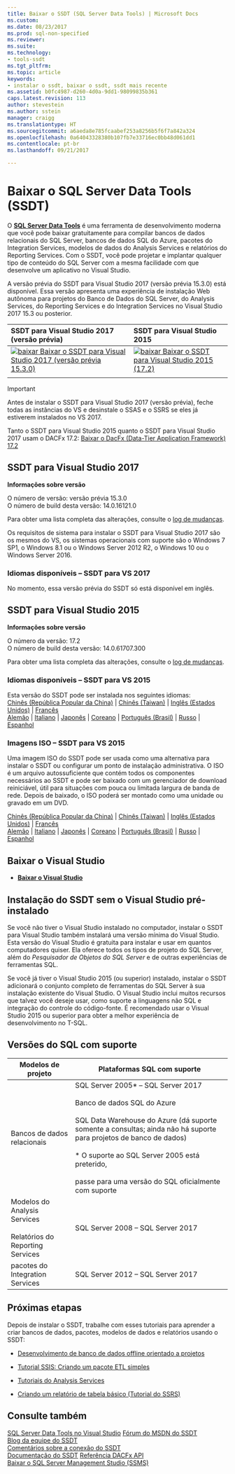 ```yaml
---
title: Baixar o SSDT (SQL Server Data Tools) | Microsoft Docs
ms.custom: 
ms.date: 08/23/2017
ms.prod: sql-non-specified
ms.reviewer: 
ms.suite: 
ms.technology:
- tools-ssdt
ms.tgt_pltfrm: 
ms.topic: article
keywords:
- instalar o ssdt, baixar o ssdt, ssdt mais recente
ms.assetid: b0fc4987-d260-4d0a-9dd1-98099835b361
caps.latest.revision: 113
author: stevestein
ms.author: sstein
manager: craigg
ms.translationtype: HT
ms.sourcegitcommit: a6aeda8e785fcaabef253a8256b5f6f7a842a324
ms.openlocfilehash: 0a64043328380b107fb7e33716ec0bb48d061dd1
ms.contentlocale: pt-br
ms.lasthandoff: 09/21/2017

---
```

# <a name="download-sql-server-data-tools-ssdt"></a>Baixar o SQL Server Data Tools (SSDT)

O **[SQL Server Data Tools](https://msdn.microsoft.com/library/hh272686(v=vs.103).aspx)** é uma ferramenta de desenvolvimento moderna que você pode baixar gratuitamente para compilar bancos de dados relacionais do SQL Server, bancos de dados SQL do Azure, pacotes do Integration Services, modelos de dados do Analysis Services e relatórios do Reporting Services. Com o SSDT, você pode projetar e implantar qualquer tipo de conteúdo do SQL Server com a mesma facilidade com que desenvolve um aplicativo no Visual Studio. 

A versão prévia do SSDT para Visual Studio 2017 (versão prévia 15.3.0) está disponível. Essa versão apresenta uma experiência de instalação Web autônoma para projetos do Banco de Dados do SQL Server, do Analysis Services, do Reporting Services e do Integration Services no Visual Studio 2017 15.3 ou posterior.

| SSDT para Visual Studio 2017 (versão prévia) | SSDT para Visual Studio 2015 | 
|:--|:--|
|[![baixar](../ssdt/media/download.png) Baixar o SSDT para Visual Studio 2017 (versão prévia 15.3.0) ](https://go.microsoft.com/fwlink/?linkid=853836) | [![baixar](../ssdt/media/download.png) Baixar o SSDT para Visual Studio 2015 (17.2)](https://go.microsoft.com/fwlink/?linkid=852922)|
|||

> [!IMPORTANT]
> Antes de instalar o SSDT para Visual Studio 2017 (versão prévia), feche todas as instâncias do VS e desinstale o SSAS e o SSRS se eles já estiverem instalados no VS 2017.
> 


Tanto o SSDT para Visual Studio 2015 quanto o SSDT para Visual Studio 2017 usam o DACFx 17.2: [Baixar o DacFx (Data-Tier Application Framework) 17.2](https://www.microsoft.com/download/details.aspx?id=55713)



## <a name="ssdt-for-visual-studio-2017"></a>SSDT para Visual Studio 2017
**Informações sobre versão**  
  
O número de versão: versão prévia 15.3.0  
O número de build desta versão: 14.0.16121.0

Para obter uma lista completa das alterações, consulte o [log de mudanças](changelog-for-sql-server-data-tools-ssdt.md).

Os requisitos de sistema para instalar o SSDT para Visual Studio 2017 são os mesmos do VS, os sistemas operacionais com suporte são o Windows 7 SP1, o Windows 8.1 ou o Windows Server 2012 R2, o Windows 10 ou o Windows Server 2016.  

### <a name="available-languages---ssdt-for-vs-2017"></a>Idiomas disponíveis – SSDT para VS 2017
  
 No momento, essa versão prévia do SSDT só está disponível em inglês.



## <a name="ssdt-for-visual-studio-2015"></a>SSDT para Visual Studio 2015
**Informações sobre versão**  
  
O número da versão: 17.2  
O número de build desta versão: 14.0.61707.300
  
Para obter uma lista completa das alterações, consulte o [log de mudanças](changelog-for-sql-server-data-tools-ssdt.md).

### <a name="available-languages---ssdt-for-vs-2015"></a>Idiomas disponíveis – SSDT para VS 2015
  
 Esta versão do SSDT pode ser instalada nos seguintes idiomas:  
[Chinês (República Popular da China)]( https://go.microsoft.com/fwlink/?linkid=852922&clcid=0x804) | 
[Chinês (Taiwan)]( https://go.microsoft.com/fwlink/?linkid=852922&clcid=0x404) | 
[Inglês (Estados Unidos)]( https://go.microsoft.com/fwlink/?linkid=852922&clcid=0x409) | 
[Francês]( https://go.microsoft.com/fwlink/?linkid=852922&clcid=0x40c)  
[Alemão]( https://go.microsoft.com/fwlink/?linkid=852922&clcid=0x407) | 
[Italiano]( https://go.microsoft.com/fwlink/?linkid=852922&clcid=0x410) | 
[Japonês]( https://go.microsoft.com/fwlink/?linkid=852922&clcid=0x411) | 
[Coreano]( https://go.microsoft.com/fwlink/?linkid=852922&clcid=0x412) | 
[Português (Brasil)]( https://go.microsoft.com/fwlink/?linkid=852922&clcid=0x416) | 
[Russo]( https://go.microsoft.com/fwlink/?linkid=852922&clcid=0x419) | 
[Espanhol]( https://go.microsoft.com/fwlink/?linkid=852922&clcid=0x40a)  

### <a name="iso-images---ssdt-for-vs-2015"></a>Imagens ISO – SSDT para VS 2015

Uma imagem ISO do SSDT pode ser usada como uma alternativa para instalar o SSDT ou configurar um ponto de instalação administrativa. O ISO é um arquivo autossuficiente que contém todos os componentes necessários ao SSDT e pode ser baixado com um gerenciador de download reiniciável, útil para situações com pouca ou limitada largura de banda de rede. Depois de baixado, o ISO poderá ser montado como uma unidade ou gravado em um DVD.

[Chinês (República Popular da China)]( https://go.microsoft.com/fwlink/?linkid=852942&clcid=0x804) |
[Chinês (Taiwan)]( https://go.microsoft.com/fwlink/?linkid=852942&clcid=0x404) |
[Inglês (Estados Unidos)]( https://go.microsoft.com/fwlink/?linkid=852942&clcid=0x409) |
[Francês]( https://go.microsoft.com/fwlink/?linkid=852942&clcid=0x40c)  
[Alemão]( https://go.microsoft.com/fwlink/?linkid=852942&clcid=0x407) |
[Italiano]( https://go.microsoft.com/fwlink/?linkid=852942&clcid=0x410) |
[Japonês]( https://go.microsoft.com/fwlink/?linkid=852942&clcid=0x411) |
[Coreano]( https://go.microsoft.com/fwlink/?linkid=852942&clcid=0x412) |
[Português (Brasil)]( https://go.microsoft.com/fwlink/?linkid=852942&clcid=0x416) |
[Russo]( https://go.microsoft.com/fwlink/?linkid=852942&clcid=0x419) |
[Espanhol]( https://go.microsoft.com/fwlink/?linkid=852942&clcid=0x40a)


## <a name="download-visual-studio"></a>Baixar o Visual Studio

* [**Baixar o Visual Studio**](https://www.visualstudio.com/downloads)

## <a name="installing-ssdt-without-visual-studio-pre-installed"></a>Instalação do SSDT sem o Visual Studio pré-instalado

Se você não tiver o Visual Studio instalado no computador, instalar o SSDT para Visual Studio também instalará uma versão mínima do Visual Studio. Esta versão do Visual Studio é gratuita para instalar e usar em quantos computadores quiser. Ela oferece todos os tipos de projeto do SQL Server, além do *Pesquisador de Objetos do SQL Server* e de outras experiências de ferramentas SQL.

Se você já tiver o Visual Studio 2015 (ou superior) instalado, instalar o SSDT adicionará o conjunto completo de ferramentas do SQL Server à sua instalação existente do Visual Studio. O Visual Studio inclui muitos recursos que talvez você deseje usar, como suporte a linguagens não SQL e integração do controle do código-fonte. É recomendado usar o Visual Studio 2015 ou superior para obter a melhor experiência de desenvolvimento no T-SQL.


## <a name="supported-sql-versions"></a>Versões do SQL com suporte
  
|Modelos de projeto|Plataformas SQL com suporte|  
|-------------------|--------------------|  
Bancos de dados relacionais|  SQL Server 2005* – SQL Server 2017 <br /><br />Banco de dados SQL do Azure<br /><br />SQL Data Warehouse do Azure (dá suporte somente a consultas; ainda não há suporte para projetos de banco de dados)<br /><br />  * O suporte ao SQL Server 2005 está preterido,<br /><br /> passe para uma versão do SQL oficialmente com suporte|
  |Modelos do Analysis Services<br /><br />Relatórios do Reporting Services | SQL Server 2008 – SQL Server 2017|
  |pacotes do Integration Services| SQL Server 2012 – SQL Server 2017    |
  
## <a name="next-steps"></a>Próximas etapas  
Depois de instalar o SSDT, trabalhe com esses tutoriais para aprender a criar bancos de dados, pacotes, modelos de dados e relatórios usando o SSDT:  
  
-   [Desenvolvimento de banco de dados offline orientado a projetos](https://msdn.microsoft.com/library/hh272702(v=vs.103).aspx)  
  
-   [Tutorial SSIS: Criando um pacote ETL simples](/sql-docs/docs/integration-services/ssis-how-to-create-an-etl-package)  
  
-   [Tutoriais do Analysis Services](/sql-docs/docs/analysis-services/analysis-services-tutorials-ssas)  
  
-   [Criando um relatório de tabela básico (Tutorial do SSRS)](/sql-docs/docs/reporting-services/create-a-basic-table-report-ssrs-tutorial)  
  



## <a name="see-also"></a>Consulte também  
[SQL Server Data Tools no Visual Studio](https://msdn.microsoft.com/library/hh272686(v=vs.103).aspx)  
[Fórum do MSDN do SSDT](https://social.msdn.microsoft.com/Forums/sqlserver/home?forum=ssdt)  
[Blog da equipe do SSDT](http://blogs.msdn.com/b/ssdt/)  
[Comentários sobre a conexão do SSDT](https://connect.microsoft.com/SQLServer/Feedback)  
[Documentação do SSDT](https://msdn.microsoft.com/library/hh272686(v=vs.103).aspx)  
[Referência DACFx API](https://msdn.microsoft.com/library/dn645454.aspx)  
[Baixar o SQL Server Management Studio (SSMS)](../ssms/download-sql-server-management-studio-ssms.md)  

